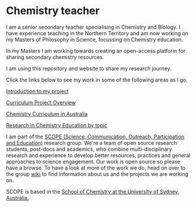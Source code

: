 # Chemistry teacher

I am a senior secondary teacher specialising in Chemistry and Biology. I have experience teaching in the Northern Territory and am now working on my Masters of Philosophy in Science, focussing on Chemistry education.

In my Masters I am working towards creating an open-access platform for sharing secondary chemistry resources. 

I am using this repository and website to share my research journey. 

Click the links below to see my work in some of the following areas as I go.

[Introduction to my project](https://github.com/alintheopen/SCOPE/issues/8)

[Curriculum Project Overview](https://github.com/GFirmer/Chemistry-teacher/projects/1)

[Chemistry Curriculum in Australia](https://gfirmer.github.io/Chemistry-teacher/Chemistry-curriculum)

[Research in Chemistry Education by topic](https://gfirmer.github.io/Chemistry-teacher/Research-by-topic)

I am part of the [SCOPE (Science, Communication, Outreach, Participation and Education)](https://github.com/alintheopen/SCOPE) research group. We're a team of open source research students, post-docs and academics, who combine multi-disciplinary research and experience to develop better resources, practices and general approaches to science engagement. Our work is open source so please have a browse. To have a look at more of the work we do, head on over to the group [wiki](https://github.com/alintheopen/SCOPE/wiki) to find information about us and the projects we are working on.

SCOPE is based in the [School of Chemistry at the University of Sydney, Australia.](https://www.sydney.edu.au/science/schools/school-of-chemistry.html)
